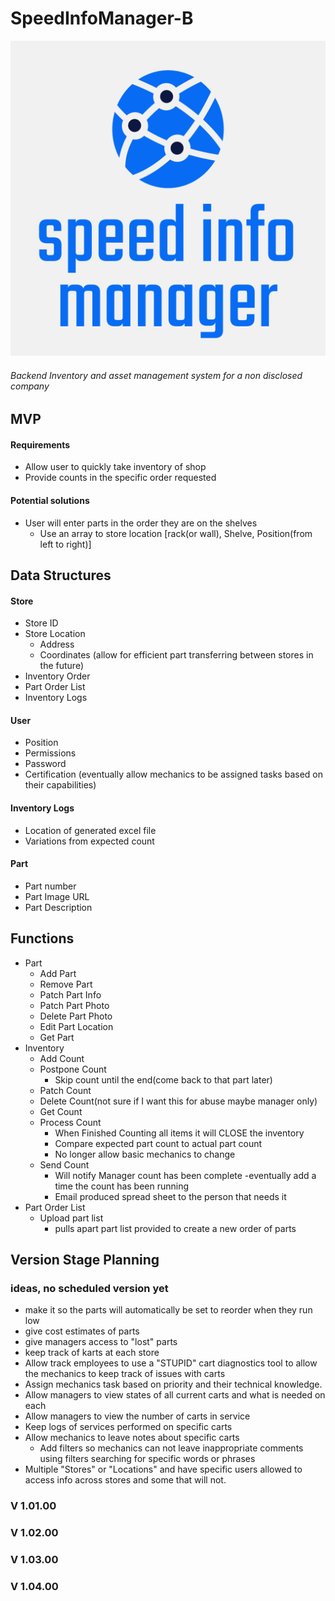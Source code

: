 # SpeedInfoManager-B

![logo](./logo.svg)

###### Backend Inventory and asset management system for a non disclosed company

## <!--    ...    -->MVP<!-- ... -->

#### Requirements

- Allow user to quickly take inventory of shop
- Provide counts in the specific order requested

#### Potential solutions

- User will enter parts in the order they are on the shelves
  - Use an array to store location [rack(or wall), Shelve, Position(from left to right)]

## Data Structures

#### Store

- Store ID
- Store Location
  - Address
  - Coordinates (allow for efficient part transferring between stores in the future)
- Inventory Order
- Part Order List
- Inventory Logs

#### User

- Position
- Permissions
- Password
- Certification (eventually allow mechanics to be assigned tasks based on their capabilities)

#### Inventory Logs

- Location of generated excel file
- Variations from expected count

#### Part

- Part number
- Part Image URL
- Part Description

## <!--    ...    -->Functions<!-- ... -->

- Part
  - Add Part
  - Remove Part
  - Patch Part Info
  - Patch Part Photo
  - Delete Part Photo
  - Edit Part Location
  - Get Part
- Inventory
  - Add Count
  - Postpone Count
    - Skip count until the end(come back to that part later)
  - Patch Count
  - Delete Count(not sure if I want this for abuse maybe manager only)
  - Get Count
  - Process Count
    - When Finished Counting all items it will CLOSE the inventory
    - Compare expected part count to actual part count
    - No longer allow basic mechanics to change
  - Send Count
    - Will notify Manager count has been complete
      -eventually add a time the count has been running
    - Email produced spread sheet to the person that needs it
- Part Order List
  - Upload part list
    - pulls apart part list provided to create a new order of parts

## <!--    ...     -->Version Stage Planning<!-- ... -->

### ideas, no scheduled version yet

- make it so the parts will automatically be set to reorder when they run low
- give cost estimates of parts
- give managers access to "lost" parts
- keep track of karts at each store
- Allow track employees to use a "STUPID" cart diagnostics tool to allow the mechanics to keep track of issues with carts
- Assign mechanics task based on priority and their technical knowledge.
- Allow managers to view states of all current carts and what is needed on each
- Allow managers to view the number of carts in service
- Keep logs of services performed on specific carts
- Allow mechanics to leave notes about specific carts
  - Add filters so mechanics can not leave inappropriate comments using filters searching for specific words or phrases
- Multiple "Stores" or "Locations" and have specific users allowed to access info across stores and some that will not.

### V 1.01.00

### V 1.02.00

### V 1.03.00

### V 1.04.00
